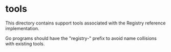 # tools

This directory contains support tools associated with the Registry reference
implementation.

Go programs should have the "registry-" prefix to avoid name collisions with
existing tools.
